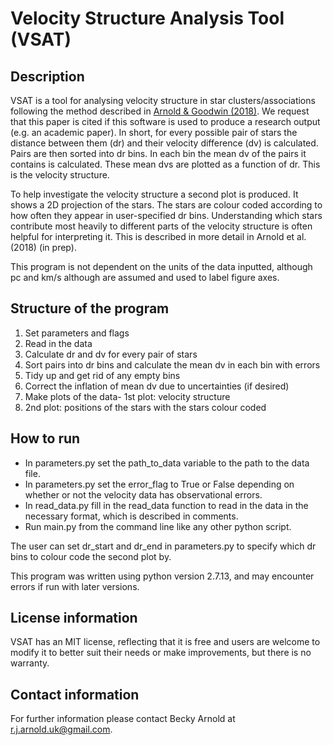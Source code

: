 # Velocity Structure Analysis Tool (VSAT)

Description
---

VSAT is a tool for analysing velocity structure in star clusters/associations 
following the method described in [Arnold & Goodwin (2018)](https://doi.org/10.1093/mnras/sty3409). 
We request that this paper is cited if this software is used to produce a research output (e.g. an academic paper).
In short, for every possible pair of stars the distance
between them (dr) and their velocity difference (dv) is calculated.
Pairs are then sorted into dr bins. In each bin the mean dv of
the pairs it contains is calculated. These mean dvs are plotted
as a function of dr. This is the velocity structure. 

To help investigate the velocity structure a second plot is produced. It
shows a 2D projection of the stars. The stars are colour coded according to
how often they appear in user-specified dr bins. Understanding which stars
contribute most heavily to different parts of the velocity structure is
often helpful for interpreting it. This is described in more detail in
Arnold et al. (2018) (in prep).

This program is not dependent on the units of the data inputted,
although pc and km/s although are assumed and used to label figure
axes.

Structure of the program
---

1. Set parameters and flags
2. Read in the data
3. Calculate dr and dv for every pair of stars
4. Sort pairs into dr bins and calculate the mean dv in each bin with errors
5. Tidy up and get rid of any empty bins
6. Correct the inflation of mean dv due to uncertainties (if desired)
7. Make plots of the data- 1st plot: velocity structure
8. 2nd plot: positions of the stars with the stars colour coded

How to run
---

* In parameters.py set the path_to_data variable to the path to the data file.
* In parameters.py set the error_flag to True or False depending on whether
or not the velocity data has observational errors.
* In read_data.py fill in the read_data function to read in the data in the necessary format, which is described in comments.
* Run main.py from the command line like any other python script.

The user can set dr_start and dr_end in parameters.py to specify which
dr bins to colour code the second plot by.

This program was written using python version 2.7.13, and may 
encounter errors if run with later versions.

License information
---

VSAT has an MIT license, reflecting that it is free and users are
welcome to modify it to better suit their needs or make improvements,
but there is no warranty.

Contact information
---

For further information please contact Becky Arnold at
r.j.arnold.uk@gmail.com. 
